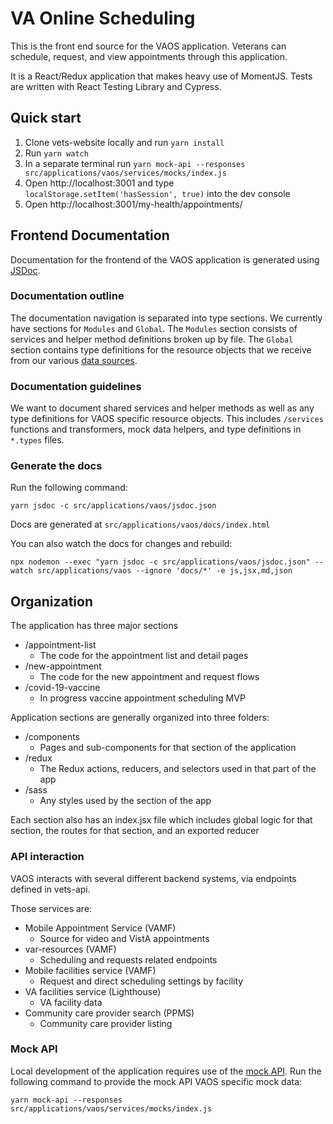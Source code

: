 # VA Online Scheduling

This is the front end source for the VAOS application. Veterans can schedule, request, and view appointments through this application.

It is a React/Redux application that makes heavy use of MomentJS. Tests are written with React Testing Library and Cypress.

## Quick start

1. Clone vets-website locally and run `yarn install`
2. Run `yarn watch`
3. In a separate terminal run `yarn mock-api --responses src/applications/vaos/services/mocks/index.js`
4. Open http://localhost:3001 and type `localStorage.setItem('hasSession', true)` into the dev console
5. Open http://localhost:3001/my-health/appointments/

## Frontend Documentation

Documentation for the frontend of the VAOS application is generated using [JSDoc](https://jsdoc.app/).

### Documentation outline

The documentation navigation is separated into type sections. We currently have sections for `Modules` and `Global`. The `Modules` section consists of services and helper method definitions broken up by file. The `Global` section contains type definitions for the resource objects that we receive from our various [data sources](https://github.com/department-of-veterans-affairs/vets-website/tree/main/src/applications/vaos#api-interaction).

### Documentation guidelines

We want to document shared services and helper methods as well as any type definitions for VAOS specific resource objects. This includes `/services` functions and transformers, mock data helpers, and type definitions in `*.types` files.

### Generate the docs

Run the following command:

```
yarn jsdoc -c src/applications/vaos/jsdoc.json
```

Docs are generated at `src/applications/vaos/docs/index.html`

You can also watch the docs for changes and rebuild:

```
npx nodemon --exec "yarn jsdoc -c src/applications/vaos/jsdoc.json" --watch src/applications/vaos --ignore 'docs/*' -e js,jsx,md,json
```

## Organization

The application has three major sections

- /appointment-list
  - The code for the appointment list and detail pages
- /new-appointment
  - The code for the new appointment and request flows
- /covid-19-vaccine
  - In progress vaccine appointment scheduling MVP

Application sections are generally organized into three folders:

- /components
  - Pages and sub-components for that section of the application
- /redux
  - The Redux actions, reducers, and selectors used in that part of the app
- /sass
  - Any styles used by the section of the app

Each section also has an index.jsx file which includes global logic for that section, the routes for that section, and an exported reducer

### API interaction

VAOS interacts with several different backend systems, via endpoints defined in vets-api.

Those services are:

- Mobile Appointment Service (VAMF)
  - Source for video and VistA appointments
- var-resources (VAMF)
  - Scheduling and requests related endpoints
- Mobile facilities service (VAMF)
  - Request and direct scheduling settings by facility
- VA facilities service (Lighthouse)
  - VA facility data
- Community care provider search (PPMS)
  - Community care provider listing

### Mock API

Local development of the application requires use of the [mock API](https://github.com/department-of-veterans-affairs/vets-website#running-a-mock-api-for-local-development). Run the following command to provide the mock API VAOS specific mock data:

```
yarn mock-api --responses src/applications/vaos/services/mocks/index.js
```
